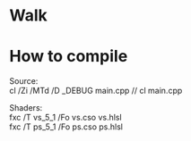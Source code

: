 # Walk  
# How to compile  
Source:  
cl /Zi /MTd /D _DEBUG main.cpp // cl main.cpp  
  
Shaders:  
fxc /T vs_5_1 /Fo vs.cso vs.hlsl  
fxc /T ps_5_1 /Fo ps.cso ps.hlsl
